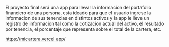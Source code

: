 El proyecto final será una app para llevar la informacion del portafolio financiero de una persona, esta ideado para que el usuario ingrese la informacion de sus tenencias en distintos activos y la app le lleve un registro de informacion tal como la cotizacion actual del activo, el resultado por tenencia, el porcentaje que representa sobre el total de la cartera, etc.

https://micartera.vercel.app/
